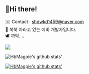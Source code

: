 <h2>🌟Hi there!</h2>

<span>✉️ Contact : shdwkd1459@naver.com</span><br>
<span>🌱 쑥쑥 자라고 있는 예비 개발자입니다.</span><br>
<span>🕊️ 까악....</span><br>

<a href="https://hb777.tistory.com/" target="_blank">
  <img src="https://img.shields.io/badge/Tistory-000000?style=flat-square&logo=Tistory&logoColor=white"/>
</a>

![HbMagpie's github stats'](https://github-readme-stats.vercel.app/api?username=HbMagpie&theme=github_dark&show_icons=true)

[![HbMagpie's github stats'](https://github-readme-stats.vercel.app/api/top-langs/?username=HbMagpie&theme=github_dark&show_icons=true&border_color=ffffff&title_color=5a9bfc&icon_color=5a9bfc&layout=compact)](https://github.com/HbMagpie)
